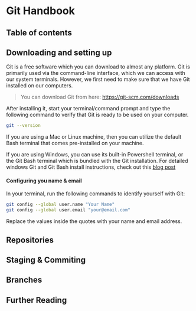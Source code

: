 # Git Handbook 

## Table of contents 


## Downloading and setting up  
Git is a free software which you can download to almost any platform. Git is primarily used via the command-line interface, which we can access with our system terminals.
However, we first need to make sure that we have Git installed on our computers.

> You can download Git from here: https://git-scm.com/downloads

After installing it, start your terminal/command prompt and type the following command to verify that Git is ready to be used on your computer. 

```bash
git --version 
```

If you are using a Mac or Linux machine, then you can utilize the default Bash terminal that comes pre-installed on your machine.

If you are using Windows, you can use its built-in Powershell terminal, or the Git Bash terminal which is bundled with the Git installation. For detailed windows Git and Git Bash install instructions, check out this [blog post](https://zarkom.net/blogs/how-to-install-git-and-git-bash-on-windows-9140)

#### Configuring you name & email
In your terminal, run the following commands to identify yourself with Git:

```bash
git config --global user.name "Your Name"
git config --global user.email "your@email.com"
```

Replace the values inside the quotes with your name and email address.

## Repositories 

## Staging & Commiting 

## Branches 

## Further Reading 